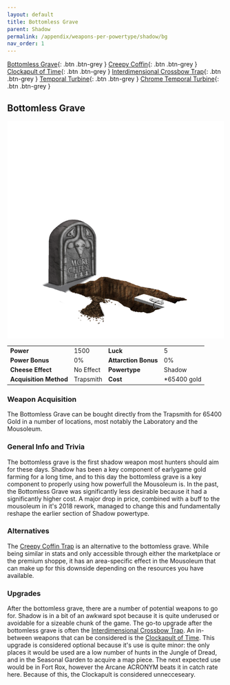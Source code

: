 ```yaml
---
layout: default
title: Bottomless Grave
parent: Shadow
permalink: /appendix/weapons-per-powertype/shadow/bg
nav_order: 1
---
```

<span class="fs-1">[Bottomless Grave](/appendix/weapons-per-powertype/shadow/bg){: .btn .btn-grey } </span><span class="fs-1"> [Creepy Coffin](/appendix/weapons-per-powertype/shadow/coffin){: .btn .btn-grey } </span><span class="fs-1"> [Clockapult of Time](/appendix/weapons-per-powertype/shadow/cot){: .btn .btn-grey } </span><span class="fs-1"> [Interdimensional Crossbow Trap](/appendix/weapons-per-powertype/shadow/idct){: .btn .btn-grey } </span><span class="fs-1"> [Temporal Turbine](/appendix/weapons-per-powertype/shadow/tt){: .btn .btn-grey } </span><span class="fs-1"> [Chrome Temporal Turbine](/appendix/weapons-per-powertype/shadow/ctt){: .btn .btn-grey } </span>
## Bottomless Grave

<img src="/assets/images/bg.png" alt="uncovered undercover sceptic tank" width="600">

|||||
|---|---|---|---|
| __Power__ 	| 1500 	| __Luck__ 	| 5 	|
| __Power Bonus__ 	| 0% 	|__Attarction Bonus__ 	| 0% 	|
| __Cheese Effect__ 	| No Effect 	| __Powertype__ 	| Shadow 	|
| __Acquisition Method__ 	| Trapsmith 	| __Cost__ 	| *65400 gold 	|

### Weapon Acquisition
The Bottomless Grave can be bought directly from the Trapsmith for 65400 Gold in a number of locations, most notably the Laboratory and the Mousoleum.

### General Info and Trivia
The bottomless grave is the first shadow weapon most hunters should aim for these days. Shadow has been a key component of earlygame gold farming for a long time, and to this day the bottomless grave is a key component to properly using how powerfull the Mousoleum is.
In the past, the Bottomless Grave was significantly less desirable because it had a significantly higher cost. A major drop in price, combined with a buff to the mousoleum in it's 2018 rework, managed to change this and fundamentally reshape the earlier section of Shadow powertype.

### Alternatives
The [Creepy Coffin Trap](/appendix/weapons-per-powertype/shadow/coffin) is an alternative to the bottomless grave. While being similar in stats and only accessible through either the marketplace or the premium shoppe, it has an area-specific effect in the Mousoleum that can make up for this downside depending on the resources you have available.
### Upgrades
After the bottomless grave, there are a number of potential weapons to go for. Shadow is in a bit of an awkward spot because it is quite underused or avoidable for a sizeable chunk of the game. The go-to upgrade after the bottomless grave is often the [Interdimensional Crossbow Trap](/appendix/weapons-per-powertype/shadow/IDCT).
An in-between weapons that can be considered is the [Clockapult of Time](/appendix/weapons-per-powertype/shadow/CoT). This upgrade is considered optional because it's use is quite minor: the only places it would be used are a low number of hunts in the Jungle of Dread, and in the Seasonal Garden to acquire a map piece. The next expected use would be in Fort Rox, however the Arcane ACRONYM beats it in catch rate here. Because of this, the Clockapult is considered unnecceseary.
